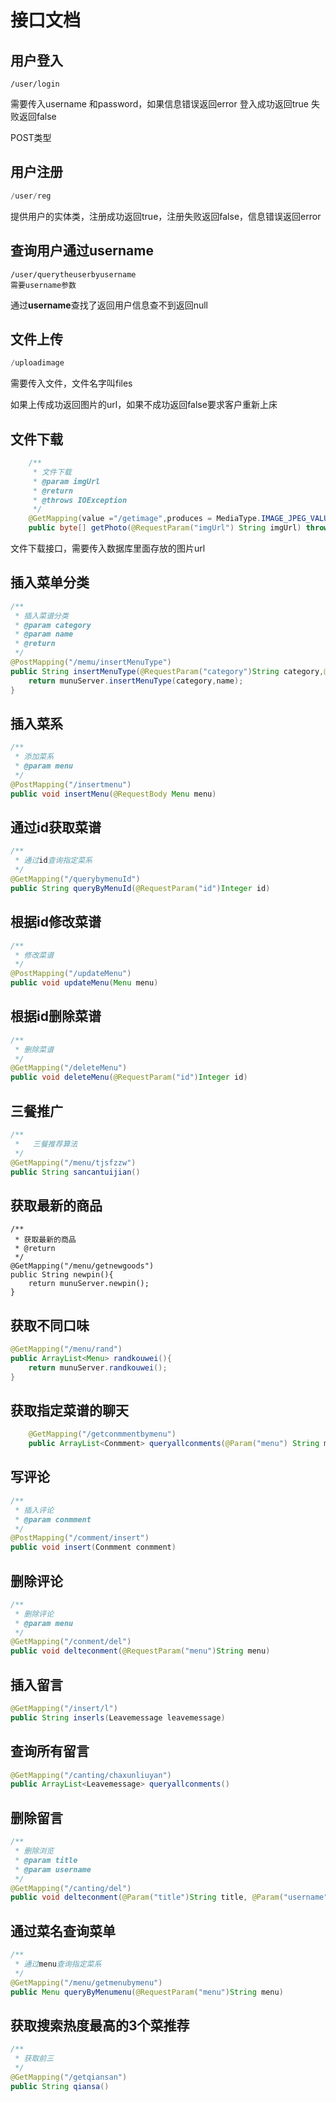 # 接口文档

## 用户登入

```url
/user/login
```

需要传入username 和password，如果信息错误返回error 登入成功返回true 失败返回false

POST类型

## 用户注册

```java
/user/reg
```

提供用户的实体类，注册成功返回true，注册失败返回false，信息错误返回error

## 查询用户通过username

```
/user/querytheuserbyusername
需要username参数
```

通过**username**查找了返回用户信息查不到返回null

## 文件上传

```java
/uploadimage
```

需要传入文件，文件名字叫files

如果上传成功返回图片的url，如果不成功返回false要求客户重新上床

## 文件下载

~~~java
    /**
     * 文件下载
     * @param imgUrl
     * @return
     * @throws IOException
     */
    @GetMapping(value ="/getimage",produces = MediaType.IMAGE_JPEG_VALUE)
    public byte[] getPhoto(@RequestParam("imgUrl") String imgUrl) throws IOException 
~~~

文件下载接口，需要传入数据库里面存放的图片url

## 插入菜单分类

```java
/**
 * 插入菜谱分类
 * @param category
 * @param name
 * @return
 */
@PostMapping("/memu/insertMenuType")
public String insertMenuType(@RequestParam("category")String category,@RequestParam("name")String name){
    return munuServer.insertMenuType(category,name);
}
```

## 插入菜系

```java
/**
 * 添加菜系
 * @param menu
 */
@PostMapping("/insertmenu")
public void insertMenu(@RequestBody Menu menu)
```

## 通过id获取菜谱

```java
/**
 * 通过id查询指定菜系
 */
@GetMapping("/querybymenuId")
public String queryByMenuId(@RequestParam("id")Integer id)
```

## 根据id修改菜谱

```java
/**
 * 修改菜谱
 */
@PostMapping("/updateMenu")
public void updateMenu(Menu menu)
```

## 根据id删除菜谱

```java
/**
 * 删除菜谱
 */
@GetMapping("/deleteMenu")
public void deleteMenu(@RequestParam("id")Integer id)
```

## 三餐推广

```java
/**
 *   三餐推荐算法
 */
@GetMapping("/menu/tjsfzzw")
public String sancantuijian()
```

## 获取最新的商品

```
/**
 * 获取最新的商品
 * @return
 */
@GetMapping("/menu/getnewgoods")
public String newpin(){
    return munuServer.newpin();
}
```

## 获取不同口味

```java
@GetMapping("/menu/rand")
public ArrayList<Menu> randkouwei(){
    return munuServer.randkouwei();
}
```

## 获取指定菜谱的聊天

```java
    @GetMapping("/getconmmentbymenu")
    public ArrayList<Conmment> queryallconments(@Param("menu") String menu)，  @GetMapping("/getconmmentbymenu")    public ArrayList<Conmment> queryallconments(@Param("menu") String menu)/getconmmentbymenu
```

## 写评论

```java
/**
 * 插入评论
 * @param conmment
 */
@PostMapping("/comment/insert")
public void insert(Conmment conmment)
```

## 删除评论

```java
/**
 * 删除评论
 * @param menu
 */
@GetMapping("/conment/del")
public void delteconment(@RequestParam("menu")String menu)
```

## 插入留言

```java
@GetMapping("/insert/l")
public String inserls(Leavemessage leavemessage)
```

## 查询所有留言

```java
@GetMapping("/canting/chaxunliuyan")
public ArrayList<Leavemessage> queryallconments()
```

## 删除留言

```java
/**
 * 删除浏览 
 * @param title
 * @param username
 */
@GetMapping("/canting/del")
public void delteconment(@Param("title")String title, @Param("username")String username)
```

## 通过菜名查询菜单

```java
/**
 * 通过menu查询指定菜系
 */
@GetMapping("/menu/getmenubymenu")
public Menu queryByMenumenu(@RequestParam("menu")String menu)
```

## 获取搜索热度最高的3个菜推荐

```java
/**
 * 获取前三
 */
@GetMapping("/getqiansan")
public String qiansa()
```

